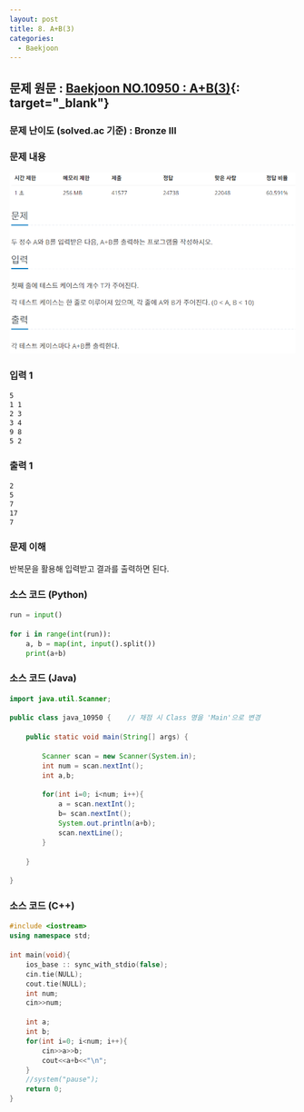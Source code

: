 ```yaml
---
layout: post
title: 8. A+B(3)
categories:
  - Baekjoon
---
```


## 문제 원문 : [Baekjoon NO.10950 : A+B(3)](https://www.acmicpc.net/problem/10950){: target="_blank"}  

### 문제 난이도 (solved.ac 기준) : Bronze III  

### 문제 내용
![10950_A+B_3](/assets/images/Baekjoon/10950_A+B_3.PNG)  

### 입력 1
```
5
1 1
2 3
3 4
9 8
5 2
```
### 출력 1
```
2
5
7
17
7
```  

### 문제 이해
반복문을 활용해 입력받고 결과를 출력하면 된다.

### 소스 코드 (Python)
```python
run = input()

for i in range(int(run)):
    a, b = map(int, input().split())
    print(a+b)

```  


### 소스 코드 (Java)
```java
import java.util.Scanner;

public class java_10950 {    // 채점 시 Class 명을 'Main'으로 변경

    public static void main(String[] args) {
        
        Scanner scan = new Scanner(System.in);
        int num = scan.nextInt();
        int a,b;

        for(int i=0; i<num; i++){
            a = scan.nextInt();
            b= scan.nextInt();
            System.out.println(a+b);
            scan.nextLine();
        }
        
    }
    
}
```  

### 소스 코드 (C++)

```cpp
#include <iostream>
using namespace std;

int main(void){
    ios_base :: sync_with_stdio(false);
    cin.tie(NULL);
    cout.tie(NULL);
    int num;
    cin>>num;

    int a;
    int b;
    for(int i=0; i<num; i++){
        cin>>a>>b;
        cout<<a+b<<"\n";
    }
    //system("pause");
    return 0;
}
```

